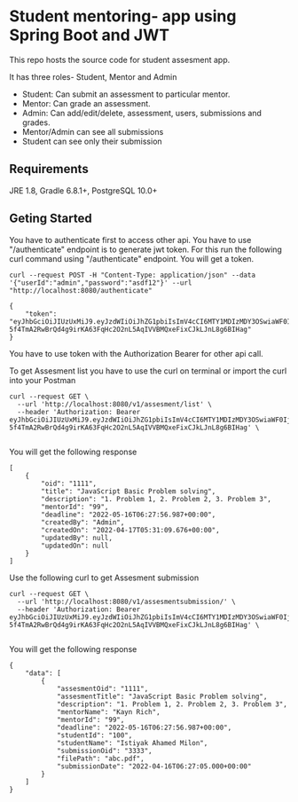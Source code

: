 # Student mentoring- app using Spring Boot and JWT

This repo hosts the source code for student assesment app.

It has three roles- Student, Mentor and Admin
* Student: Can submit an assessment to particular mentor.
* Mentor: Can grade an assessment.
* Admin: Can add/edit/delete, assessment, users, submissions and grades.
* Mentor/Admin can see all submissions
* Student can see only their submission

## Requirements

JRE 1.8, Gradle 6.8.1+, PostgreSQL 10.0+

## Geting Started
You have to authenticate first to access other api. You have to use "/authenticate" endpoint is to generate jwt token.
For this run the following curl command using "/authenticate" endpoint. You will get
a token.
```
curl --request POST -H "Content-Type: application/json" --data '{"userId":"admin","password":"asdf12"}' --url "http://localhost:8080/authenticate"

{
    "token": "eyJhbGciOiJIUzUxMiJ9.eyJzdWIiOiJhZG1pbiIsImV4cCI6MTY1MDIzMDY3OSwiaWF0IjoxNjUwMjEyNjc5fQ.oxHC8rkdfIg_JTDp6MSAIQ_Ba-5f4TmA2RwBrQd4g9irKA63FqHc2O2nL5AqIVVBMQxeFixCJkLJnL8g6BIHag"
}

```
You have to use token with the Authorization Bearer for other api call.

To get Assesment list you have to use the curl on terminal or import the curl into your Postman

```
curl --request GET \
  --url 'http://localhost:8080/v1/assesment/list' \
  --header 'Authorization: Bearer eyJhbGciOiJIUzUxMiJ9.eyJzdWIiOiJhZG1pbiIsImV4cCI6MTY1MDIzMDY3OSwiaWF0IjoxNjUwMjEyNjc5fQ.oxHC8rkdfIg_JTDp6MSAIQ_Ba-5f4TmA2RwBrQd4g9irKA63FqHc2O2nL5AqIVVBMQxeFixCJkLJnL8g6BIHag' \
  
```
You will get the following response
```
[
    {
        "oid": "1111",
        "title": "JavaScript Basic Problem solving",
        "description": "1. Problem 1, 2. Problem 2, 3. Problem 3",
        "mentorId": "99",
        "deadline": "2022-05-16T06:27:56.987+00:00",
        "createdBy": "Admin",
        "createdOn": "2022-04-17T05:31:09.676+00:00",
        "updatedBy": null,
        "updatedOn": null
    }
]
```
Use the following curl to get Assesment submission

```
curl --request GET \
  --url 'http://localhost:8080/v1/assesmentsubmission/' \
  --header 'Authorization: Bearer eyJhbGciOiJIUzUxMiJ9.eyJzdWIiOiJhZG1pbiIsImV4cCI6MTY1MDIzMDY3OSwiaWF0IjoxNjUwMjEyNjc5fQ.oxHC8rkdfIg_JTDp6MSAIQ_Ba-5f4TmA2RwBrQd4g9irKA63FqHc2O2nL5AqIVVBMQxeFixCJkLJnL8g6BIHag' \
  
```
You will get the following response
```
{
    "data": [
        {
            "assesmentOid": "1111",
            "assesmentTitle": "JavaScript Basic Problem solving",
            "description": "1. Problem 1, 2. Problem 2, 3. Problem 3",
            "mentorName": "Kayn Rich",
            "mentorId": "99",
            "deadline": "2022-05-16T06:27:56.987+00:00",
            "studentId": "100",
            "studentName": "Istiyak Ahamed Milon",
            "submissionOid": "3333",
            "filePath": "abc.pdf",
            "submissionDate": "2022-04-16T06:27:05.000+00:00"
        }
    ]
}

```
